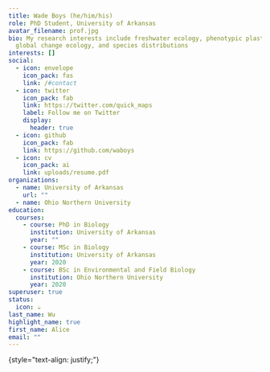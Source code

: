 ```yaml
---
title: Wade Boys (he/him/his)
role: PhD Student, University of Arkansas
avatar_filename: prof.jpg
bio: My research interests include freshwater ecology, phenotypic plasticity,
  global change ecology, and species distributions
interests: []
social:
  - icon: envelope
    icon_pack: fas
    link: /#contact
  - icon: twitter
    icon_pack: fab
    link: https://twitter.com/quick_maps
    label: Follow me on Twitter
    display:
      header: true
  - icon: github
    icon_pack: fab
    link: https://github.com/waboys
  - icon: cv
    icon_pack: ai
    link: uploads/resume.pdf
organizations:
  - name: University of Arkansas
    url: ""
  - name: Ohio Northern University
education:
  courses:
    - course: PhD in Biology
      institution: University of Arkansas
      year: ""
    - course: MSc in Biology
      institution: University of Arkansas
      year: 2020
    - course: BSc in Environmental and Field Biology
      institution: Ohio Northern University
      year: 2020
superuser: true
status:
  icon: ☕️
last_name: Wu
highlight_name: true
first_name: Alice
email: ""
---
```


{style="text-align: justify;"}